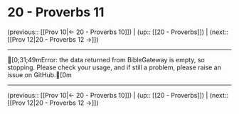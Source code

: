 # 20 - Proverbs 11

(previous:: [[Prov 10|← 20 - Proverbs 10]]) | (up:: [[20 - Proverbs]]) | (next:: [[Prov 12|20 - Proverbs 12 →]])

***
[0;31;49mError: the data returned from BibleGateway is empty, so stopping. Please check your usage, and if still a problem, please raise an issue on GitHub.[0m

***

(previous:: [[Prov 10|← 20 - Proverbs 10]]) | (up:: [[20 - Proverbs]]) | (next:: [[Prov 12|20 - Proverbs 12 →]])
